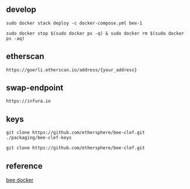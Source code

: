 

## develop

```shell
sudo docker stack deploy -c docker-compose.yml bee-1
```



```shell
sudo docker stop $(sudo docker ps -q) & sudo docker rm $(sudo docker ps -aq)
```




## etherscan


```shell
https://goerli.etherscan.io/address/{your_address}
```


## swap-endpoint

```shell
https://infura.io
```

## keys

```shell
git clone https://github.com/ethersphere/bee-clef.git
./packaging/bee-clef-keys
```


```shell
git clone https://github.com/ethersphere/bee-clef.git
```





## reference

[bee docker](https://docs.ethswarm.org/docs/installation/docker/)
[](https://faucet.goerli.mudit.blog/)
[](https://chainlist.org/)